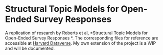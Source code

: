 # Structural Topic Models for Open-Ended Survey Responses

A replication of research by Roberts et al, *Structural Topic Models for Open-Ended Survey Responses
*. The corresponding files for reference are accessible at [Harvard Dataverse](https://dataverse.harvard.edu/dataset.xhtml?persistentId=doi:10.7910/DVN/29405). My own extension of the project is a WIP and will be documented. 

